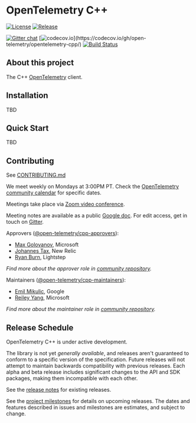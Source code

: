 # OpenTelemetry C++
[![License](https://img.shields.io/badge/license-Apache_2.0-green.svg?style=for-the-badge)](https://github.com/open-telemetry/opentelemetry-cpp/blob/master/LICENSE)
[![Release](https://img.shields.io/github/v/release/open-telemetry/opentelemetry-cpp?include_prereleases&style=for-the-badge)]()

[![Gitter chat](https://badges.gitter.im/open-telemetry/opentelemetry-cpp.svg)](https://gitter.im/open-telemetry/opentelemetry-cpp?utm_source=badge&utm_medium=badge&utm_campaign=pr-badge&utm_content=badge)
[![codecov.io](https://codecov.io/gh/open-telemetry/opentelemetry-cpp/branch/master/graphs/badge.svg?)](https://codecov.io/gh/open-telemetry/opentelemetry-cpp/)
[![Build Status](https://circleci.com/gh/open-telemetry/opentelemetry-cpp.svg?style=svg)](https://circleci.com/gh/open-telemetry/opentelemetry-cpp)

## About this project

The C++ [OpenTelemetry](https://opentelemetry.io/) client.

## Installation

TBD

## Quick Start

TBD

## Contributing

See [CONTRIBUTING.md](CONTRIBUTING.md)

We meet weekly on Mondays at 3:00PM PT. Check the [OpenTelemetry community calendar](https://calendar.google.com/calendar/embed?src=google.com_b79e3e90j7bbsa2n2p5an5lf60%40group.calendar.google.com) for specific dates.

Meetings take place via [Zoom video conference](https://zoom.us/j/8203130519).

Meeting notes are available as a public [Google doc](https://docs.google.com/document/d/1i1E4-_y4uJ083lCutKGDhkpi3n4_e774SBLi9hPLocw/edit?usp=sharing). For edit access, get in touch on [Gitter](https://gitter.im/open-telemetry/opentelemetry-cpp).

Approvers ([@open-telemetry/cpp-approvers](https://github.com/orgs/open-telemetry/teams/cpp-approvers)):

- [Max Golovanov](https://github.com/maxgolov), Microsoft
- [Johannes Tax](https://github.com/pyohannes), New Relic
- [Ryan Burn](https://github.com/rnburn), Lightstep

*Find more about the approver role in [community repository](https://github.com/open-telemetry/community/blob/master/community-membership.md#approver).*

Maintainers ([@open-telemetry/cpp-maintainers](https://github.com/orgs/open-telemetry/teams/cpp-maintainers)):

- [Emil Mikulic](https://github.com/g-easy), Google
- [Reiley Yang](https://github.com/reyang), Microsoft

*Find more about the maintainer role in [community repository](https://github.com/open-telemetry/community/blob/master/community-membership.md#maintainer).*

## Release Schedule

OpenTelemetry C++ is under active development.

The library is not yet _generally available_, and releases aren't guaranteed to
conform to a specific version of the specification. Future releases will not
attempt to maintain backwards compatibility with previous releases. Each alpha
and beta release includes significant changes to the API and SDK packages,
making them incompatible with each other.

See the [release
notes](https://github.com/open-telemetry/opentelemetry-cpp/releases)
for existing releases.

See the [project
milestones](https://github.com/open-telemetry/opentelemetry-cpp/milestones)
for details on upcoming releases. The dates and features described in issues
and milestones are estimates, and subject to change.
